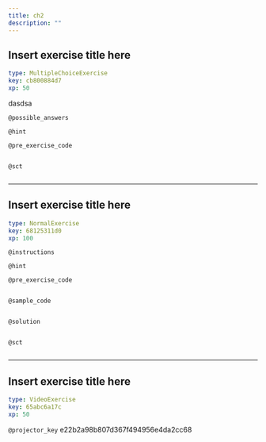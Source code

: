 ```yaml
---
title: ch2
description: ""
---
```


## Insert exercise title here

```yaml
type: MultipleChoiceExercise
key: cb800884d7
xp: 50
```

dasdsa

`@possible_answers`


`@hint`


`@pre_exercise_code`
```{python}

```

`@sct`
```{python}

```

---

## Insert exercise title here

```yaml
type: NormalExercise
key: 68125311d0
xp: 100
```



`@instructions`


`@hint`


`@pre_exercise_code`
```{python}

```

`@sample_code`
```{python}

```

`@solution`
```{python}

```

`@sct`
```{python}

```

---

## Insert exercise title here

```yaml
type: VideoExercise
key: 65abc6a17c
xp: 50
```

`@projector_key`
e22b2a98b807d367f494956e4da2cc68
